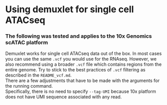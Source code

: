 # Using demuxlet for single cell ATACseq
### The following was tested and applies to the 10x Genomics scATAC platform 
Demuxlet works for single cell ATACseq data out of the box. In most cases you can use the same `.vcf` you would use
for the RNAseq. However, we also recommend using a broader `.vcf` file which contains regions from the entire genome. 
Try to stick to the best practices of `.vcf` filtering as described in the `README_vcf.md`.  
There are a few adjustments that have to be made with the arguments for the running command.  
Specifically, there is no need to specify `--tag-UMI` because 10x platform does not have UMI sequence associated with any read.  
